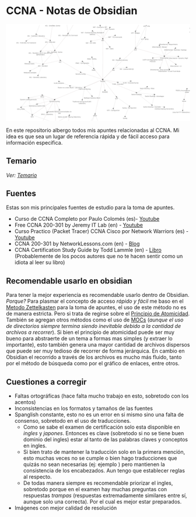 # CCNA - Notas de Obsidian
![](_anexos_/Screenshot%20from%202024-01-06%2004-08-27.png)

En este repositorio albergo todos mis apuntes relacionadas al CCNA. Mi idea es que sea un lugar de referencia rápida y de fácil acceso para información especifica.

## Temario
_Ver: [Temario](Temario.md)_

## Fuentes
Estas son mis principales fuentes de estudio para la toma de apuntes. 
- Curso de CCNA Completo por Paulo Colomés (es)- [Youtube](https://www.youtube.com/playlist?list=PL2A7l6PiV52esSwosIAO86zf0RGe2pjTZ)
- Free CCNA 200-301 by Jeremy IT Lab (en) - [Youtube](https://www.youtube.com/playlist?list=PLxbwE86jKRgMpuZuLBivzlM8s2Dk5lXBQ)
- Curso Practico (Packet Tracer) CCNA Cisco por Network Warriors (es) - [Youtube](https://youtube.com/playlist?list=PLoqM5eIpDpUEhtUNKuOd-sGll7NrvlwD7&si=Xu3I8ZXllMQZXfej)
- CCNA 200-301 by NetworkLessons.com (en) - [Blog](https://networklessons.com/cisco/ccna-200-301)
- CCNA Certification Study Guide by Todd Lammle (en) - [Libro](https://www.gramercybooksbexley.com/book/9781119831778) (Probablemente de los pocos autores que no te hacen sentir como un idiota al leer su libro)


## Recomendable usarlo en obsidian
Para tener la mejor experiencia es recomendable usarlo dentro de Obsidian. _Porque?_ 
Para plasmar el concepto de acceso _rápido y fácil_ me baso en el [Metodo Zettelkasten](https://zettelkasten.de/posts/overview/) para la toma de apuntes, el uso de este método no es de manera estricta. Pero si trata de regirse sobre el [Principio de Atomicidad](https://zettelkasten.de/posts/create-zettel-from-reading-notes/). También se agregan otros métodos como el uso de [MOCs](https://obsidian.rocks/quick-tip-quickly-organize-notes-in-obsidian/) (_aunque el uso de directorios siempre termina siendo inevitable debido a la cantidad de archivos a recorrer_). 
Si bien el principio de atomicidad puede ser muy bueno para abstraerte de un tema a formas mas simples (y extraer lo importante), esto también genera una mayor cantidad de archivos dispersos que puede ser muy tedioso de recorrer de forma jerárquica. En cambio en Obsidian el recorrido a través de los archivos es mucho más fluido, tanto por el método de búsqueda como por el gráfico de enlaces, entre otros.

## Cuestiones a corregir
- Faltas ortográficas (hace falta mucho trabajo en esto, sobretodo con los acentos)
- Inconsistencias en los formatos y tamaños de las fuentes
- Spanglish constante, esto no es un error en si mismo sino una falta de consenso, sobretodo en el uso de traducciones. 
	- Como se sabe el examen de certificación solo esta disponible en _ingles_ y _japones_. Entonces es clave (sobretodo si no se tiene buen dominio del ingles) estar al tanto de las palabras claves y conceptos en ingles. 
	- Si bien trato de mantener la traducción solo en la primera mención, esto muchas veces no se cumple o bien hago traducciones que quizás no sean necesarias (ej: ejemplo ) pero mantienen la consistencia de los encabezados. Aun tengo que establecer reglas al respecto. 
	- De todas manera siempre es recomendable priorizar el ingles, sobretodo porque en el examen hay muchas preguntas con respuestas _trampas_ (respuestas extremadamente similares entre sí, aunque solo una correcta). Por el cual es mejor estar preparados. 
- Imágenes con mejor calidad de resolución